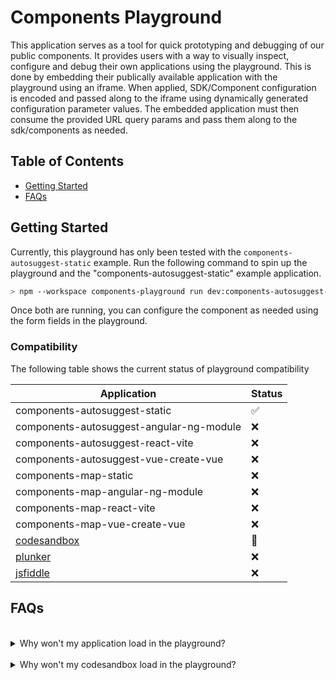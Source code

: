 # Components Playground

This application serves as a tool for quick prototyping and debugging of our public components. It provides users with a way to visually inspect, configure and debug their own applications using the playground.
This is done by embedding their publically available application with the playground using an iframe. When applied, SDK/Component configuration is encoded and passed along to the iframe using dynamically generated configuration parameter values.
The embedded application must then consume the provided URL query params and pass them along to the sdk/components as needed.

## Table of Contents

- [Getting Started](#getting-started)
- [FAQs](#faqs)

## Getting Started

Currently, this playground has only been tested with the `components-autosuggest-static` example. Run the following command to spin up the playground and the "components-autosuggest-static" example application.

```sh
> npm --workspace components-playground run dev:components-autosuggest-static
```

Once both are running, you can configure the component as needed using the form fields in the playground.

### Compatibility

The following table shows the current status of playground compatibility

| Application                              | Status             |
| ---------------------------------------- | ------------------ |
| components-autosuggest-static            | :white_check_mark: |
| components-autosuggest-angular-ng-module | :x:                |
| components-autosuggest-react-vite        | :x:                |
| components-autosuggest-vue-create-vue    | :x:                |
| components-map-static                    | :x:                |
| components-map-angular-ng-module         | :x:                |
| components-map-react-vite                | :x:                |
| components-map-vue-create-vue            | :x:                |
| [codesandbox](https://codesandbox.io/)   | :construction:     |
| [plunker](https://plnkr.co)              | :x:                |
| [jsfiddle](https://jsfiddle.net)         | :x:                |

## FAQs

<br/>
<details>
<summary>Why won't my application load in the playground?</summary>
<hr/>
[CSP options](https://developer.mozilla.org/en-US/docs/Web/HTTP/Headers/Content-Security-Policy/frame-src) must be set correctly in the embedding application for the playground to correctly load it
</details>

<br/>
<details>
<summary>Why won't my codesandbox load in the playground?</summary>
<hr/>
Codesandboxes should work, but require usage of the [legacy sandbox iframe](https://codesandbox.io/docs/learn/legacy-sandboxes/embedding). These urls take the following form: `https://codesandbox.io/embed/XXX-PROJECT-ID`
</details>
